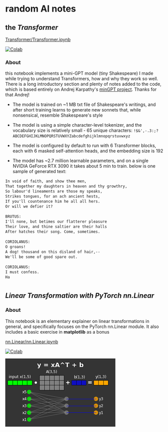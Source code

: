 # **random AI notes**


## the ***Transformer***  

[Transformer/Transformer.ipynb](Transformer/Transformer.ipynb)

[![Colab](https://colab.research.google.com/assets/colab-badge.svg)](https://colab.research.google.com/github/rashlab/AI-Notes/blob/main/Transformer/Transformer.ipynb)

### **About** 
this notebook implements a mini-GPT model (tiny Shakespeare) I made while trying to understand Transformers, how and why they work so well. There is a long introductory section and plenty of notes added to the code, which is based entirely on Andrej Karpathy's [minGPT project](https://github.com/karpathy/minGPT). Thanks for that Andrej! 

* The model is trained on ~1 MB txt file of Shakespeare's writings, and after short training learns to generate new sonnets that, while nonsensical, resemble Shakespeare's style

* The model is using a simple character-level tokenizer, and the vocabulary size is relatively small - 65 unique characters: ```!$&',-.3:;?ABCDEFGHIJKLMNOPQRSTUVWXYZabcdefghijklmnopqrstuvwxyz```

* The model is configured by default to run with 6 Transformer blocks, each with 6 masked self-attention heads, and the embedding size is 192

* The model has ~2.7 million learnable parameters, and on a single NVIDIA GeForce RTX 3090 it takes about 5 min to train. below is one sample of generated text:


```
In void of faith, and show thee men,
That together my daughters in heaven and thy growthry,
So labour'd lineaments are those my speaks,
Strikes tongues, for an ach ancient hests,
If you'll countenance him he all all hers.
Or will we defier it?

BRUTUS:
I'll none, but betimes our flatterer pleasure
Their love, and thine saltier are their halls
After hatches their song. Come, sometimes.

CORIOLANUS:
O groans!
A dog! thousand on this disland of hair,--
We'll be some of good spare out.

CORIOLANUS:
I must confess.
Ha
```


#


## *Linear Transformation with PyTorch nn.Linear*

### **About** 
This notebook is an elementary explainer on linear transformations in general, and specifically focuses on the PyTorch nn.Linear module. It also includes a basic exercise in **matplotlib** as a bonus

[nn.Linear/nn.Linear.ipynb](nn.Linear/nn.Linear.ipynb)

[![Colab](https://colab.research.google.com/assets/colab-badge.svg)](https://colab.research.google.com/github/rashlab/AI-Notes/blob/main/nn.Linear/nn.Linear.ipynb)

![basic linear transformation](filez/nn.Linear.png)



#




